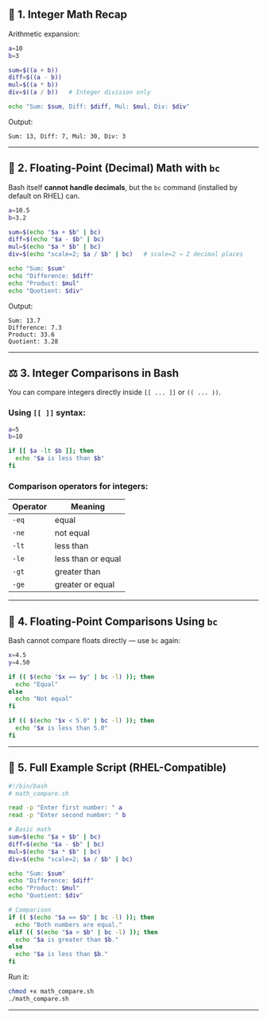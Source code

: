 
## 🧮 1. Integer Math Recap

Arithmetic expansion:

```bash
a=10
b=3

sum=$((a + b))
diff=$((a - b))
mul=$((a * b))
div=$((a / b))   # Integer division only

echo "Sum: $sum, Diff: $diff, Mul: $mul, Div: $div"
```

Output:

```
Sum: 13, Diff: 7, Mul: 30, Div: 3
```

---

## 🔢 2. Floating-Point (Decimal) Math with `bc`

Bash itself **cannot handle decimals**, but the `bc` command (installed by default on RHEL) can.

```bash
a=10.5
b=3.2

sum=$(echo "$a + $b" | bc)
diff=$(echo "$a - $b" | bc)
mul=$(echo "$a * $b" | bc)
div=$(echo "scale=2; $a / $b" | bc)   # scale=2 → 2 decimal places

echo "Sum: $sum"
echo "Difference: $diff"
echo "Product: $mul"
echo "Quotient: $div"
```

Output:

```
Sum: 13.7
Difference: 7.3
Product: 33.6
Quotient: 3.28
```

---

## ⚖️ 3. Integer Comparisons in Bash

You can compare integers directly inside `[[ ... ]]` or `(( ... ))`.

### Using `[[ ]]` syntax:

```bash
a=5
b=10

if [[ $a -lt $b ]]; then
  echo "$a is less than $b"
fi
```

### Comparison operators for integers:

| Operator | Meaning            |
| -------- | ------------------ |
| `-eq`    | equal              |
| `-ne`    | not equal          |
| `-lt`    | less than          |
| `-le`    | less than or equal |
| `-gt`    | greater than       |
| `-ge`    | greater or equal   |

---

## 🧠 4. Floating-Point Comparisons Using `bc`

Bash cannot compare floats directly — use `bc` again:

```bash
x=4.5
y=4.50

if (( $(echo "$x == $y" | bc -l) )); then
  echo "Equal"
else
  echo "Not equal"
fi

if (( $(echo "$x < 5.0" | bc -l) )); then
  echo "$x is less than 5.0"
fi
```

---

## 🧰 5. Full Example Script (RHEL-Compatible)

```bash
#!/bin/bash
# math_compare.sh

read -p "Enter first number: " a
read -p "Enter second number: " b

# Basic math
sum=$(echo "$a + $b" | bc)
diff=$(echo "$a - $b" | bc)
mul=$(echo "$a * $b" | bc)
div=$(echo "scale=2; $a / $b" | bc)

echo "Sum: $sum"
echo "Difference: $diff"
echo "Product: $mul"
echo "Quotient: $div"

# Comparison
if (( $(echo "$a == $b" | bc -l) )); then
  echo "Both numbers are equal."
elif (( $(echo "$a > $b" | bc -l) )); then
  echo "$a is greater than $b."
else
  echo "$a is less than $b."
fi
```

Run it:

```bash
chmod +x math_compare.sh
./math_compare.sh
```

---

